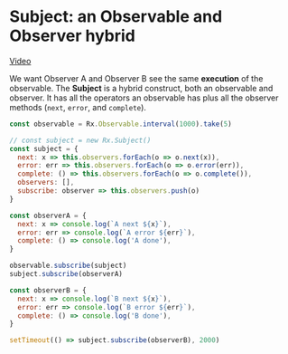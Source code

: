 # Subject: an Observable and Observer hybrid
[Video](https://egghead.io/lessons/rxjs-subject-an-observable-and-observer-hybrid)

We want Observer A and Observer B see the same **execution** of the observable. The **Subject** is a hybrid construct, both an observable and observer. It has all the operators an observable has plus all the observer methods (``next``, ``error``, and ``complete``).

```js
const observable = Rx.Observable.interval(1000).take(5)

// const subject = new Rx.Subject()
const subject = {
  next: x => this.observers.forEach(o => o.next(x)),
  error: err => this.observers.forEach(o => o.error(err)),
  complete: () => this.observers.forEach(o => o.complete()),  
  observers: [],
  subscribe: observer => this.observers.push(o)
}

const observerA = {
  next: x => console.log(`A next ${x}`),
  error: err => console.log(`A error ${err}`),
  complete: () => console.log('A done'),
}

observable.subscribe(subject)
subject.subscribe(observerA)

const observerB = {
  next: x => console.log(`B next ${x}`),
  error: err => console.log(`B error ${err}`),
  complete: () => console.log('B done'),
}

setTimeout(() => subject.subscribe(observerB), 2000)
```
